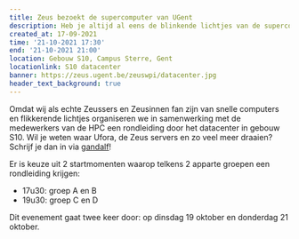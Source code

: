 ```yaml
---
title: Zeus bezoekt de supercomputer van UGent
description: Heb je altijd al eens de blinkende lichtjes van de supercomputer in het datacenter van dichtbij willen zien? Dit is je kans!
created_at: 17-09-2021
time: '21-10-2021 17:30'
end: '21-10-2021 21:00'
location: Gebouw S10, Campus Sterre, Gent
locationlink: S10 datacenter
banner: https://zeus.ugent.be/zeuswpi/datacenter.jpg
header_text_background: true
---
```


Omdat wij als echte Zeussers en Zeusinnen fan zijn van snelle computers en flikkerende lichtjes organiseren we in samenwerking met de medewerkers van de HPC een rondleiding door het datacenter in gebouw S10. Wil je weten waar Ufora, de Zeus servers en zo veel meer draaien? Schrijf je dan in via [gandalf](https://event.fkgent.be/events/322)!

Er is keuze uit 2 startmomenten waarop telkens 2 apparte groepen een rondleiding krijgen: 

- 17u30: groep A en B
- 19u30: groep C en D

Dit evenement gaat twee keer door: op dinsdag 19 oktober en donderdag 21 oktober.
